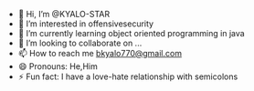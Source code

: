 - 👋 Hi, I’m @KYALO-STAR
- 👀 I’m interested in offensivesecurity 
- 🌱 I’m currently learning object oriented programming in java
- 💞️ I’m looking to collaborate on ...
- 📫 How to reach me bkyalo770@gmail.com
- 😄 Pronouns: He,Him
- ⚡ Fun fact: I have a love-hate relationship with semicolons

<!---
KYALO-STAR/KYALO-STAR is a ✨ special ✨ repository because its `README.md` (this file) appears on your GitHub profile.
You can click the Preview link to take a look at your changes.
--->
